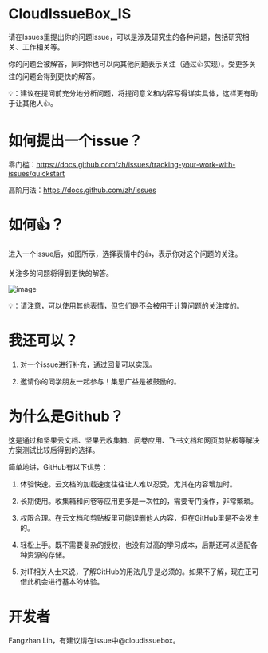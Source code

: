 # CloudIssueBox_IS
请在Issues里提出你的问题issue，可以是涉及研究生的各种问题，包括研究相关、工作相关等。

你的问题会被解答，同时你也可以向其他问题表示关注（通过👍实现）。受更多关注的问题会得到更快的解答。

💡：建议在提问前充分地分析问题，将提问意义和内容写得详实具体，这样更有助于让其他人👍。


# 如何提出一个issue？
零门槛：https://docs.github.com/zh/issues/tracking-your-work-with-issues/quickstart

高阶用法：https://docs.github.com/zh/issues


# 如何👍？
进入一个issue后，如图所示，选择表情中的👍，表示你对这个问题的关注。

关注多的问题将得到更快的解答。

![image](https://github.com/cloudissuebox/CloudIssueBox_IS/assets/138862411/72f00298-f694-4362-b8f0-080972490b03)

💡：请注意，可以使用其他表情，但它们是不会被用于计算问题的关注度的。

# 我还可以？
1. 对一个issue进行补充，通过回复可以实现。

2. 邀请你的同学朋友一起参与！集思广益是被鼓励的。

# 为什么是Github？
这是通过和坚果云文档、坚果云收集箱、问卷应用、飞书文档和网页剪贴板等解决方案测试比较后得到的选择。

简单地讲，GitHub有以下优势：

1. 体验快速。云文档的加载速度往往让人难以忍受，尤其在内容增加时。

2. 长期使用。收集箱和问卷等应用更多是一次性的，需要专门操作，非常繁琐。

3. 权限合理。在云文档和剪贴板里可能误删他人内容，但在GitHub里是不会发生的。

4. 轻松上手。既不需要复杂的授权，也没有过高的学习成本，后期还可以适配各种资源的存储。

5. 对IT相关人士来说，了解GitHub的用法几乎是必须的。如果不了解，现在正可借此机会进行基本的体验。

# 开发者
Fangzhan Lin，有建议请在issue中@cloudissuebox。
